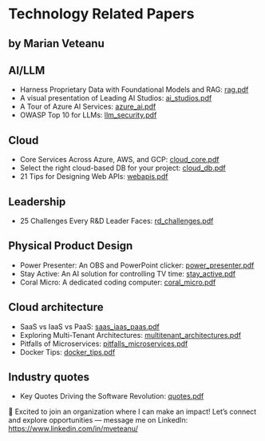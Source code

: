 # Technology Related Papers 
## by Marian Veteanu

## AI/LLM
- Harness Proprietary Data with Foundational Models and RAG: [rag.pdf](https://github.com/mveteanu/techpapers/blob/main/rag.pdf)
- A visual presentation of Leading AI Studios: [ai_studios.pdf](https://github.com/mveteanu/techpapers/blob/main/ai_studios.pdf)
- A Tour of Azure AI Services: [azure_ai.pdf](https://github.com/mveteanu/techpapers/blob/main/azure_ai.pdf)
- OWASP Top 10 for LLMs: [llm_security.pdf](https://github.com/mveteanu/techpapers/blob/main/llm_security.pdf)

## Cloud
- Core Services Across Azure, AWS, and GCP: [cloud_core.pdf](https://github.com/mveteanu/techpapers/blob/main/cloud_core.pdf)
- Select the right cloud-based DB for your project: [cloud_db.pdf](https://github.com/mveteanu/techpapers/blob/main/cloud_db.pdf)
- 21 Tips for Designing Web APIs: [webapis.pdf](https://github.com/mveteanu/techpapers/blob/main/webapis.pdf)

## Leadership
- 25 Challenges Every R&D Leader Faces: [rd_challenges.pdf](https://github.com/mveteanu/techpapers/blob/main/rd_challenges.pdf)

## Physical Product Design
- Power Presenter: An OBS and PowerPoint clicker: [power_presenter.pdf](https://github.com/mveteanu/techpapers/blob/main/power_presenter.pdf)
- Stay Active: An AI solution for controlling TV time: [stay_active.pdf](https://github.com/mveteanu/techpapers/blob/main/stay_active.pdf)
- Coral Micro: A dedicated coding computer: [coral_micro.pdf](https://github.com/mveteanu/techpapers/blob/main/coral_micro.pdf)

## Cloud architecture
- SaaS vs IaaS vs PaaS: [saas_iaas_paas.pdf](https://github.com/mveteanu/techpapers/blob/main/saas_iaas_paas.pdf)
- Exploring Multi-Tenant Architectures: [multitenant_architectures.pdf](https://github.com/mveteanu/techpapers/blob/main/multitenant_architectures.pdf)
- Pitfalls of Microservices: [pitfalls_microservices.pdf](https://github.com/mveteanu/techpapers/blob/main/pitfalls_microservices.pdf)
- Docker Tips: [docker_tips.pdf](https://github.com/mveteanu/techpapers/blob/main/docker_tips.pdf)

## Industry quotes
- Key Quotes Driving the Software Revolution: [quotes.pdf](https://github.com/mveteanu/techpapers/blob/main/quotes.pdf)

📢 Excited to join an organization where I can make an impact! Let’s connect and explore opportunities — message me on LinkedIn: https://www.linkedin.com/in/mveteanu/
